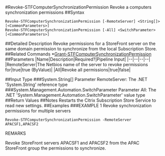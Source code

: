 #Revoke-STFComputerSynchronizationPermission
Revoke a computers synchronization permissions
##Syntax
```Revoke-STFComputerSynchronizationPermission [-RemoteServer] <String[]> [<CommonParameters>]
Revoke-STFComputerSynchronizationPermission [-All] <SwitchParameter> [<CommonParameters>]
```
##Detailed Description
Revoke permissions for a StoreFront server on the same domain permission to synchronize from the local Subscription Store.
##Related Commands
*[Grant-STFComputerSynchronizationPermission](Grant-STFComputerSynchronizationPermission)
##Parameters
|Name|Description|Required?|Pipeline Input||--|--|--|--||RemoteServer|The Netbios name of the server to revoke permissions for|true|true (ByValue)||All|Revoke all permissions|true|false|##Input Type
###System.String[]
Parameter RemoteServer: The .NET 'System.String' reference type
###System.Management.Automation.SwitchParameter
Parameter All: The .NET 'System.Management.Automation.SwitchParameter' value type
##Return Values
##Notes
Restarts the Citrix Subscription Store Service to read new settings.
##Examples
###EXAMPLE 1 Revoke synchronization permissions for multiple servers
```Revoke-STFComputerSynchronizationPermission -RemoteServer APACSF1,APACSF2
```
REMARKS

Revoke StoreFront servers APACSF1 and APACSF2 from the APAC StoreFront group the permissions to synchronize.
